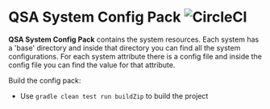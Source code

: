 # QSA System Config Pack ![CircleCI](https://img.shields.io/circleci/build/github/Queueing-Systems-Assistance/qsa-system-config-pack/master)

**QSA System Config Pack** contains the system resources. Each system has a 'base' directory and inside that directory you can find all the system configurations. For each system attribute there is a config file and inside the config file you can find the value for that attribute. 

Build the config pack:
  - Use `gradle clean test run buildZip` to build the project
